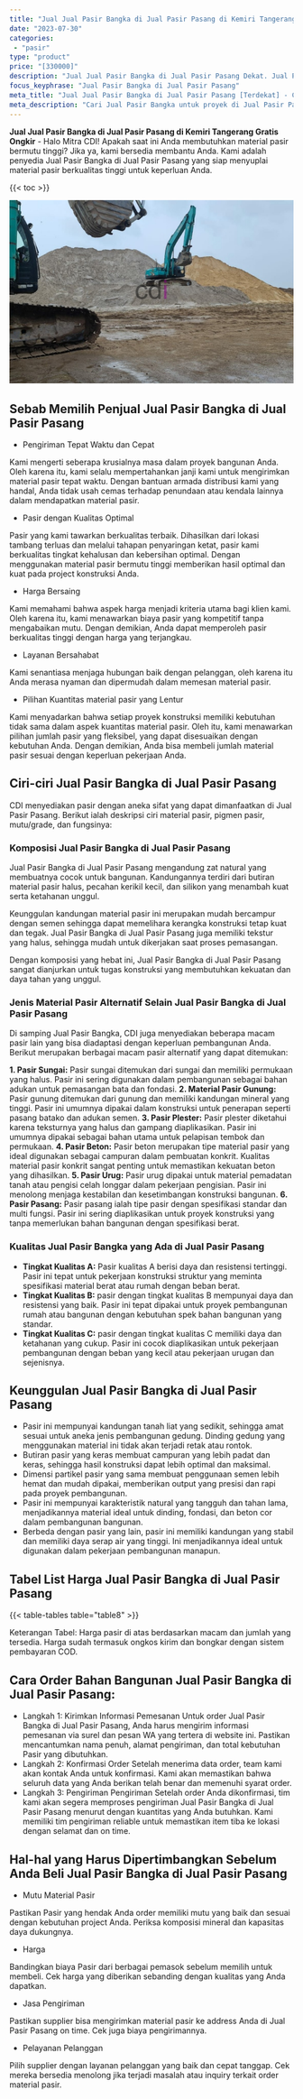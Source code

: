 ```yaml
---
title: "Jual Jual Pasir Bangka di Jual Pasir Pasang di Kemiri Tangerang Gratis Ongkir"
date: "2023-07-30"
categories:
 - "pasir"
type: "product"
price: "[330000]"
description: "Jual Jual Pasir Bangka di Jual Pasir Pasang Dekat. Jual Pasir Bangka ini sering digunakan dalam proyek konstruksi sebagai bahan campuran yang terpilih dan bersih. Silakan hubungi kami untuk informasi lebih lanjut."
focus_keyphrase: "Jual Pasir Bangka di Jual Pasir Pasang"
meta_title: "Jual Jual Pasir Bangka di Jual Pasir Pasang [Terdekat] - CDI"
meta_description: "Cari Jual Pasir Bangka untuk proyek di Jual Pasir Pasang? Kami menawarkan Jual Pasir Bangka berkualitas untuk bahan campuran. Segera dapatkan penawaran terbaik."
---
```


**Jual Jual Pasir Bangka di Jual Pasir Pasang di Kemiri Tangerang Gratis Ongkir** - Halo Mitra CDI! Apakah saat ini Anda membutuhkan material pasir bermutu tinggi? Jika ya, kami bersedia membantu Anda. Kami adalah penyedia Jual Pasir Bangka di Jual Pasir Pasang yang siap menyuplai material pasir berkualitas tinggi untuk keperluan Anda.

{{< toc >}}

![Jual Jual Pasir Bangka di Jual Pasir Pasang di Kemiri Tangerang Gratis Ongkir](/images/pasir/pasir-bangunan-27.jpg)

## Sebab Memilih Penjual Jual Pasir Bangka di Jual Pasir Pasang

*   Pengiriman Tepat Waktu dan Cepat

Kami mengerti seberapa krusialnya masa dalam proyek bangunan Anda. Oleh karena itu, kami selalu mempertahankan janji kami untuk mengirimkan material pasir tepat waktu. Dengan bantuan armada distribusi kami yang handal, Anda tidak usah cemas terhadap penundaan atau kendala lainnya dalam mendapatkan material pasir.
*   Pasir dengan Kualitas Optimal

Pasir yang kami tawarkan berkualitas terbaik. Dihasilkan dari lokasi tambang terluas dan melalui tahapan penyaringan ketat, pasir kami berkualitas tingkat kehalusan dan kebersihan optimal. Dengan menggunakan material pasir bermutu tinggi memberikan hasil optimal dan kuat pada project konstruksi Anda.
*   Harga Bersaing

Kami memahami bahwa aspek harga menjadi kriteria utama bagi klien kami. Oleh karena itu, kami menawarkan biaya pasir yang kompetitif tanpa mengabaikan mutu. Dengan demikian, Anda dapat memperoleh pasir berkualitas tinggi dengan harga yang terjangkau.
*   Layanan Bersahabat

Kami senantiasa menjaga hubungan baik dengan pelanggan, oleh karena itu Anda merasa nyaman dan dipermudah dalam memesan material pasir.
*   Pilihan Kuantitas material pasir yang Lentur

Kami menyadarkan bahwa setiap proyek konstruksi memiliki kebutuhan tidak sama dalam aspek kuantitas material pasir. Oleh itu, kami menawarkan pilihan jumlah pasir yang fleksibel, yang dapat disesuaikan dengan kebutuhan Anda. Dengan demikian, Anda bisa membeli jumlah material pasir sesuai dengan keperluan pekerjaan Anda.

## Ciri-ciri Jual Pasir Bangka di Jual Pasir Pasang

CDI menyediakan pasir dengan aneka sifat yang dapat dimanfaatkan di Jual Pasir Pasang. Berikut ialah deskripsi ciri material pasir, pigmen pasir, mutu/grade, dan fungsinya:

### Komposisi Jual Pasir Bangka di Jual Pasir Pasang

Jual Pasir Bangka di Jual Pasir Pasang mengandung zat natural yang membuatnya cocok untuk bangunan. Kandungannya terdiri dari butiran material pasir halus, pecahan kerikil kecil, dan silikon yang menambah kuat serta ketahanan unggul.

Keunggulan kandungan material pasir ini merupakan mudah bercampur dengan semen sehingga dapat memelihara kerangka konstruksi tetap kuat dan tegak. Jual Pasir Bangka di Jual Pasir Pasang juga memiliki tekstur yang halus, sehingga mudah untuk dikerjakan saat proses pemasangan.

Dengan komposisi yang hebat ini, Jual Pasir Bangka di Jual Pasir Pasang sangat dianjurkan untuk tugas konstruksi yang membutuhkan kekuatan dan daya tahan yang unggul.

### Jenis Material Pasir Alternatif Selain Jual Pasir Bangka di Jual Pasir Pasang

Di samping Jual Pasir Bangka, CDI juga menyediakan beberapa macam pasir lain yang bisa diadaptasi dengan keperluan pembangunan Anda. Berikut merupakan berbagai macam pasir alternatif yang dapat ditemukan:

**1\. Pasir Sungai:** Pasir sungai ditemukan dari sungai dan memiliki permukaan yang halus. Pasir ini sering digunakan dalam pembangunan sebagai bahan adukan untuk pemasangan bata dan fondasi.
**2\. Material Pasir Gunung:** Pasir gunung ditemukan dari gunung dan memiliki kandungan mineral yang tinggi. Pasir ini umumnya dipakai dalam konstruksi untuk penerapan seperti pasang batako dan adukan semen.
**3\. Pasir Plester:** Pasir plester diketahui karena teksturnya yang halus dan gampang diaplikasikan. Pasir ini umumnya dipakai sebagai bahan utama untuk pelapisan tembok dan permukaan.
**4\. Pasir Beton:** Pasir beton merupakan tipe material pasir yang ideal digunakan sebagai campuran dalam pembuatan konkrit. Kualitas material pasir konkrit sangat penting untuk memastikan kekuatan beton yang dihasilkan.
**5\. Pasir Urug:** Pasir urug dipakai untuk material pemadatan tanah atau pengisi celah longgar dalam pekerjaan pengisian. Pasir ini menolong menjaga kestabilan dan kesetimbangan konstruksi bangunan.
**6\. Pasir Pasang:** Pasir pasang ialah tipe pasir dengan spesifikasi standar dan multi fungsi. Pasir ini sering diaplikasikan untuk proyek konstruksi yang tanpa memerlukan bahan bangunan dengan spesifikasi berat.

### Kualitas Jual Pasir Bangka yang Ada di Jual Pasir Pasang

*   **Tingkat Kualitas A:** Pasir kualitas A berisi daya dan resistensi tertinggi. Pasir ini tepat untuk pekerjaan konstruksi struktur yang meminta spesifikasi material berat atau rumah dengan beban berat.
*   **Tingkat Kualitas B:** pasir dengan tingkat kualitas B mempunyai daya dan resistensi yang baik. Pasir ini tepat dipakai untuk proyek pembangunan rumah atau bangunan dengan kebutuhan spek bahan bangunan yang standar.
*   **Tingkat Kualitas C:** pasir dengan tingkat kualitas C memiliki daya dan ketahanan yang cukup. Pasir ini cocok diaplikasikan untuk pekerjaan pembangunan dengan beban yang kecil atau pekerjaan urugan dan sejenisnya.

## Keunggulan Jual Pasir Bangka di Jual Pasir Pasang

*   Pasir ini mempunyai kandungan tanah liat yang sedikit, sehingga amat sesuai untuk aneka jenis pembangunan gedung. Dinding gedung yang menggunakan material ini tidak akan terjadi retak atau rontok.
*   Butiran pasir yang keras membuat campuran yang lebih padat dan keras, sehingga hasil konstruksi dapat lebih optimal dan maksimal.
*   Dimensi partikel pasir yang sama membuat penggunaan semen lebih hemat dan mudah dipakai, memberikan output yang presisi dan rapi pada proyek pembangunan.
*   Pasir ini mempunyai karakteristik natural yang tangguh dan tahan lama, menjadikannya material ideal untuk dinding, fondasi, dan beton cor dalam pembangunan bangunan.
*   Berbeda dengan pasir yang lain, pasir ini memiliki kandungan yang stabil dan memiliki daya serap air yang tinggi. Ini menjadikannya ideal untuk digunakan dalam pekerjaan pembangunan manapun.

## Tabel List Harga Jual Pasir Bangka di Jual Pasir Pasang

{{< table-tables table="table8" >}}

Keterangan Tabel: Harga pasir di atas berdasarkan macam dan jumlah yang tersedia. Harga sudah termasuk ongkos kirim dan bongkar dengan sistem pembayaran COD.

## Cara Order Bahan Bangunan Jual Pasir Bangka di Jual Pasir Pasang:

*   Langkah 1: Kirimkan Informasi Pemesanan
Untuk order Jual Pasir Bangka di Jual Pasir Pasang, Anda harus mengirim informasi pemesanan via surel dan pesan WA yang tertera di website ini. Pastikan mencantumkan nama penuh, alamat pengiriman, dan total kebutuhan Pasir yang dibutuhkan.
*   Langkah 2: Konfirmasi Order
Setelah menerima data order, team kami akan kontak Anda untuk konfirmasi. Kami akan memastikan bahwa seluruh data yang Anda berikan telah benar dan memenuhi syarat order.
*   Langkah 3: Pengiriman Pengiriman
Setelah order Anda dikonfirmasi, tim kami akan segera memproses pengiriman Jual Pasir Bangka di Jual Pasir Pasang menurut dengan kuantitas yang Anda butuhkan. Kami memiliki tim pengiriman reliable untuk memastikan item tiba ke lokasi dengan selamat dan on time.

## Hal-hal yang Harus Dipertimbangkan Sebelum Anda Beli Jual Pasir Bangka di Jual Pasir Pasang

*   Mutu Material Pasir

Pastikan Pasir yang hendak Anda order memiliki mutu yang baik dan sesuai dengan kebutuhan project Anda. Periksa komposisi mineral dan kapasitas daya dukungnya.
*   Harga

Bandingkan biaya Pasir dari berbagai pemasok sebelum memilih untuk membeli. Cek harga yang diberikan sebanding dengan kualitas yang Anda dapatkan.
*   Jasa Pengiriman

Pastikan supplier bisa mengirimkan material pasir ke address Anda di Jual Pasir Pasang on time. Cek juga biaya pengirimannya.
*   Pelayanan Pelanggan

Pilih supplier dengan layanan pelanggan yang baik dan cepat tanggap. Cek mereka bersedia menolong jika terjadi masalah atau inquiry terkait order material pasir.